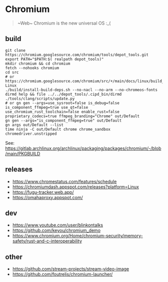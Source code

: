 Chromium
========

> ~Web~ Chromium is the new universal OS
:_(


build
-----

```
git clone https://chromium.googlesource.com/chromium/tools/depot_tools.git
export PATH="$PATH:$( realpath depot_tools)"
mkdir chromium && cd chromium
fetch --nohooks chromium
cd src
# or https://chromium.googlesource.com/chromium/src/+/main/docs/linux/build_instructions.md#Arch-Linux
./build/install-build-deps.sh --no-nacl --no-arm --no-chromeos-fonts
dirmd help && file ../../depot_tools/.cipd_bin/dirmd 
./tools/clang/scripts/update.py
# or gn gen --args=use_sysroot=false is_debug=false is_component_ffmpeg=true use_qt=false use_chromium_rust_toolchain=false enable_rust=false proprietary_codecs=true ffmpeg_branding="Chrome" out/Default
gn gen --args="is_component_ffmpeg=true" out/Default
gn args out/Default --list
time ninja -C out/Default chrome chrome_sandbox chromedriver.unstripped
```

See: https://gitlab.archlinux.org/archlinux/packaging/packages/chromium/-/blob/main/PKGBUILD

releases
--------

* https://www.chromestatus.com/features/schedule
* https://chromiumdash.appspot.com/releases?platform=Linux
* https://fugu-tracker.web.app/
* https://omahaproxy.appspot.com/

dev
----

* https://www.youtube.com/user/blinkontalks
* https://github.com/keyou/chromium_demo
* https://www.chromium.org/Home/chromium-security/memory-safety/rust-and-c-interoperability

other
----
* https://github.com/stream-projects/stream-video-image
* https://github.com/foutrelis/chromium-launcher/
